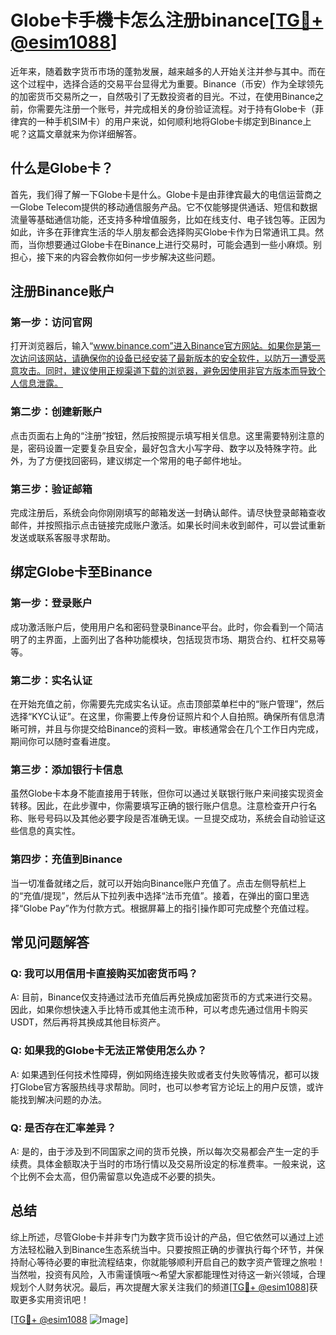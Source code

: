 # Globe卡手機卡怎么注册binance[[TG💪+ @esim1088](https://t.me/s/esim1088)]

近年来，随着数字货币市场的蓬勃发展，越来越多的人开始关注并参与其中。而在这个过程中，选择合适的交易平台显得尤为重要。Binance（币安）作为全球领先的加密货币交易所之一，自然吸引了无数投资者的目光。不过，在使用Binance之前，你需要先注册一个账号，并完成相关的身份验证流程。对于持有Globe卡（菲律宾的一种手机SIM卡）的用户来说，如何顺利地将Globe卡绑定到Binance上呢？这篇文章就来为你详细解答。

## 什么是Globe卡？

首先，我们得了解一下Globe卡是什么。Globe卡是由菲律宾最大的电信运营商之一Globe Telecom提供的移动通信服务产品。它不仅能够提供通话、短信和数据流量等基础通信功能，还支持多种增值服务，比如在线支付、电子钱包等。正因为如此，许多在菲律宾生活的华人朋友都会选择购买Globe卡作为日常通讯工具。然而，当你想要通过Globe卡在Binance上进行交易时，可能会遇到一些小麻烦。别担心，接下来的内容会教你如何一步步解决这些问题。

## 注册Binance账户

### 第一步：访问官网

打开浏览器后，输入“www.binance.com”进入Binance官方网站。如果你是第一次访问该网站，请确保你的设备已经安装了最新版本的安全软件，以防万一遭受恶意攻击。同时，建议使用正规渠道下载的浏览器，避免因使用非官方版本而导致个人信息泄露。

### 第二步：创建新账户

点击页面右上角的“注册”按钮，然后按照提示填写相关信息。这里需要特别注意的是，密码设置一定要复杂且安全，最好包含大小写字母、数字以及特殊字符。此外，为了方便找回密码，建议绑定一个常用的电子邮件地址。

### 第三步：验证邮箱

完成注册后，系统会向你刚刚填写的邮箱发送一封确认邮件。请尽快登录邮箱查收邮件，并按照指示点击链接完成账户激活。如果长时间未收到邮件，可以尝试重新发送或联系客服寻求帮助。

## 绑定Globe卡至Binance

### 第一步：登录账户

成功激活账户后，使用用户名和密码登录Binance平台。此时，你会看到一个简洁明了的主界面，上面列出了各种功能模块，包括现货市场、期货合约、杠杆交易等等。

### 第二步：实名认证

在开始充值之前，你需要先完成实名认证。点击顶部菜单栏中的“账户管理”，然后选择“KYC认证”。在这里，你需要上传身份证照片和个人自拍照。确保所有信息清晰可辨，并且与你提交给Binance的资料一致。审核通常会在几个工作日内完成，期间你可以随时查看进度。

### 第三步：添加银行卡信息

虽然Globe卡本身不能直接用于转账，但你可以通过关联银行账户来间接实现资金转移。因此，在此步骤中，你需要填写正确的银行账户信息。注意检查开户行名称、账号号码以及其他必要字段是否准确无误。一旦提交成功，系统会自动验证这些信息的真实性。

### 第四步：充值到Binance

当一切准备就绪之后，就可以开始向Binance账户充值了。点击左侧导航栏上的“充值/提现”，然后从下拉列表中选择“法币充值”。接着，在弹出的窗口里选择“Globe Pay”作为付款方式。根据屏幕上的指引操作即可完成整个充值过程。

## 常见问题解答

### Q: 我可以用信用卡直接购买加密货币吗？
A: 目前，Binance仅支持通过法币充值后再兑换成加密货币的方式来进行交易。因此，如果你想快速入手比特币或其他主流币种，可以考虑先通过信用卡购买USDT，然后再将其换成其他目标资产。

### Q: 如果我的Globe卡无法正常使用怎么办？
A: 如果遇到任何技术性障碍，例如网络连接失败或者支付失败等情况，都可以拨打Globe官方客服热线寻求帮助。同时，也可以参考官方论坛上的用户反馈，或许能找到解决问题的办法。

### Q: 是否存在汇率差异？
A: 是的，由于涉及到不同国家之间的货币兑换，所以每次交易都会产生一定的手续费。具体金额取决于当时的市场行情以及交易所设定的标准费率。一般来说，这个比例不会太高，但仍需留意以免造成不必要的损失。

## 总结

综上所述，尽管Globe卡并非专门为数字货币设计的产品，但它依然可以通过上述方法轻松融入到Binance生态系统当中。只要按照正确的步骤执行每个环节，并保持耐心等待必要的审批流程结束，你就能够顺利开启自己的数字资产管理之旅啦！当然啦，投资有风险，入市需谨慎哦～希望大家都能理性对待这一新兴领域，合理规划个人财务状况。最后，再次提醒大家关注我们的频道[[TG💪+ @esim1088](https://t.me/s/esim1088)]获取更多实用资讯吧！

[[TG💪+ @esim1088](https://t.me/s/esim1088) ![Image](https://i.postimg.cc/4NQfJmqS/Snipaste-2025-05-13-00-14-12.png)]